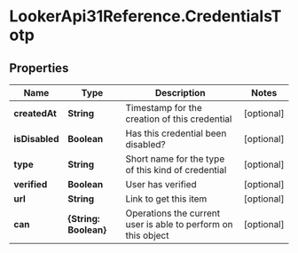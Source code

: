 # LookerApi31Reference.CredentialsTotp

## Properties
Name | Type | Description | Notes
------------ | ------------- | ------------- | -------------
**createdAt** | **String** | Timestamp for the creation of this credential | [optional] 
**isDisabled** | **Boolean** | Has this credential been disabled? | [optional] 
**type** | **String** | Short name for the type of this kind of credential | [optional] 
**verified** | **Boolean** | User has verified | [optional] 
**url** | **String** | Link to get this item | [optional] 
**can** | **{String: Boolean}** | Operations the current user is able to perform on this object | [optional] 



